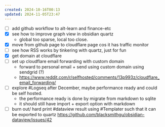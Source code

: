 ```yaml
---
created: 2024-10-16T00:13
updated: 2024-11-05T23:47
---
```

- [ ] add github workflow to alt-learn and finance-etc
- [x] see how to improve graph view in obsidian quartz
	- global too sparse, local too close.
- [x] move from github page to cloudflare page cos it has traffic monitor
- [ ] see how RSS works by tinkering with quartz,  just for fun
- [x] get domain at cloudflare
- [ ] set up cloudflare email forwarding with custom domain
	- forward to personal email + send using custom domain using sendgrid (?)
	- https://www.reddit.com/r/selfhosted/comments/13p993z/cloudflare_email_forwarding/
- [ ] explore #Logseq after December, maybe performance ready and could be self hosted. 
	- the performance ready is done by migrate from markdown to sqlite
	- it should still have import + export option with markdown
- [ ] burn out/ hard print #dataview result using #Templater such that it can be exported to quartz https://github.com/blacksmithgu/obsidian-dataview/issues/42 